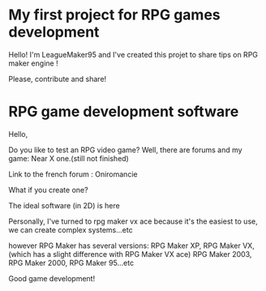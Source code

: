 # My first project for RPG games development 

Hello! I'm LeagueMaker95 and I've created this projet to share tips on RPG maker engine !

Please, contribute and share!

# RPG game development software


Hello,

Do you like to test an RPG video game? Well, there are forums and my game: Near X one.(still not finished)

Link to the french forum : Oniromancie

What if you create one?

The ideal software (in 2D) is here

Personally, I've turned to rpg maker vx ace because it's the easiest to use, we can create complex systems...etc

however RPG Maker has several versions: RPG Maker XP, RPG Maker VX, (which has a slight difference with RPG Maker VX ace) RPG Maker 2003, RPG Maker 2000, RPG Maker 95...etc

Good game development!
